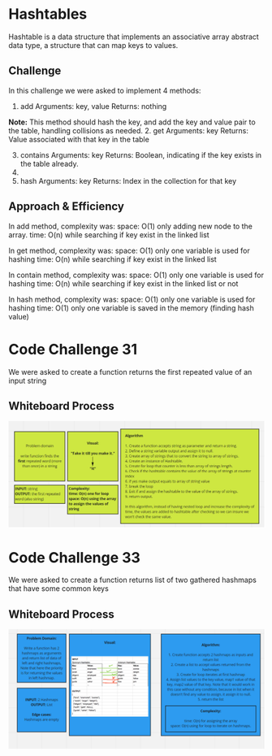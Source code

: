 # Hashtables
Hashtable is a data structure that implements an associative array abstract data type, a structure that can map keys to values.

## Challenge
In this challenge we were asked to implement 4 methods:
1. add
   Arguments: key, value
   Returns: nothing

**Note:** This method should hash the key, and add the key and value pair to the table, handling collisions as needed.
2. get
   Arguments: key
   Returns: Value associated with that key in the table

3. contains
   Arguments: key
   Returns: Boolean, indicating if the key exists in the table already.
4.
5. hash
   Arguments: key
   Returns: Index in the collection for that key

## Approach & Efficiency
In add method, complexity was:
space: O(1) only adding new node to the array.
time: O(n) while searching if key exist in the linked list

In get method, complexity was:
space: O(1) only one variable is used for hashing
time: O(n) while searching if key exist in the linked list

In contain method, complexity was:
space: O(1) only one variable is used for hashing
time: O(n) while searching if key exist in the linked list or not

In hash method, complexity was:
space: O(1) only one variable is used for hashing
time: O(1) only one variable is saved in the memory (finding hash value)


# Code Challenge 31
We were asked to create a function returns the first repeated value of an input string

## Whiteboard Process
![](./assets/31.png)

# Code Challenge 33
We were asked to create a function returns list of two gathered hashmaps that have some common keys

## Whiteboard Process
![](./assets/32.png)

